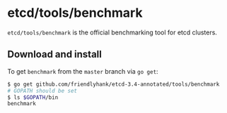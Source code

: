 # etcd/tools/benchmark

`etcd/tools/benchmark` is the official benchmarking tool for etcd clusters.

## Download and install
To get `benchmark` from the `master` branch via `go get`:
```sh
$ go get github.com/friendlyhank/etcd-3.4-annotated/tools/benchmark
# GOPATH should be set
$ ls $GOPATH/bin
benchmark
```
